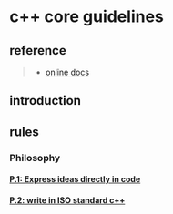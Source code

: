 # c++ core guidelines


## reference
> - [online docs](https://isocpp.github.io/CppCoreGuidelines/CppCoreGuidelines)


## introduction


## rules
### Philosophy
<!--
通常是一些不太容易通过工具检测的规则
-->
#### [P.1: Express ideas directly in code](https://isocpp.github.io/CppCoreGuidelines/CppCoreGuidelines#p1-express-ideas-directly-in-code)
#### [P.2: write in ISO standard c++]()
